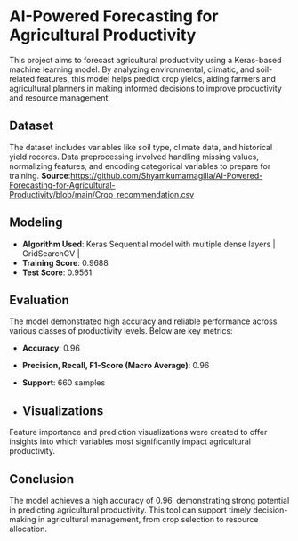 # AI-Powered Forecasting for Agricultural Productivity

This project aims to forecast agricultural productivity using a Keras-based machine learning model. By analyzing environmental, climatic, and soil-related features, this model helps predict crop yields, aiding farmers and agricultural planners in making informed decisions to improve productivity and resource management.

## Dataset
The dataset includes variables like soil type, climate data, and historical yield records. Data preprocessing involved handling missing values, normalizing features, and encoding categorical variables to prepare for training.
**Source**:https://github.com/Shyamkumarnagilla/AI-Powered-Forecasting-for-Agricultural-Productivity/blob/main/Crop_recommendation.csv

## Modeling
- **Algorithm Used**: Keras Sequential model with multiple dense layers | GridSearchCV |
- **Training Score**: 0.9688
- **Test Score**: 0.9561

## Evaluation
The model demonstrated high accuracy and reliable performance across various classes of productivity levels. Below are key metrics:
- **Accuracy**: 0.96
- **Precision, Recall, F1-Score (Macro Average)**: 0.96
- **Support**: 660 samples

- ## Visualizations
Feature importance and prediction visualizations were created to offer insights into which variables most significantly impact agricultural productivity.

## Conclusion
The model achieves a high accuracy of 0.96, demonstrating strong potential in predicting agricultural productivity. This tool can support timely decision-making in agricultural management, from crop selection to resource allocation.
